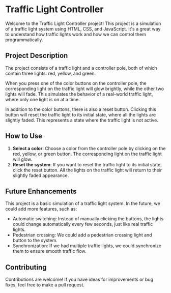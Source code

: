 # Traffic Light Controller

Welcome to the Traffic Light Controller project! This project is a simulation of a traffic light system using HTML, CSS, and JavaScript. It's a great way to understand how traffic lights work and how we can control them programmatically.

## Project Description

The project consists of a traffic light and a controller pole, both of which contain three lights: red, yellow, and green. 

When you press one of the color buttons on the controller pole, the corresponding light on the traffic light will glow brightly, while the other two lights will fade. This simulates the behavior of a real-world traffic light, where only one light is on at a time.

In addition to the color buttons, there is also a reset button. Clicking this button will reset the traffic light to its initial state, where all the lights are slightly faded. This represents a state where the traffic light is not active.


## How to Use

1. **Select a color**: Choose a color from the controller pole by clicking on the red, yellow, or green button. The corresponding light on the traffic light will glow.
2. **Reset the system**: If you want to reset the traffic light to its initial state, click the reset button. All the lights on the traffic light will return to their slightly faded appearance.

## Future Enhancements

This project is a basic simulation of a traffic light system. In the future, we could add more features, such as:

- Automatic switching: Instead of manually clicking the buttons, the lights could change automatically every few seconds, just like real traffic lights.
- Pedestrian crossing: We could add a pedestrian crossing light and button to the system.
- Synchronization: If we had multiple traffic lights, we could synchronize them to ensure smooth traffic flow.

## Contributing

Contributions are welcome! If you have ideas for improvements or bug fixes, feel free to make a pull request.